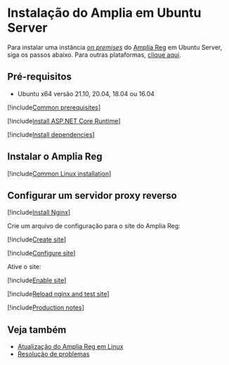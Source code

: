 ﻿# Instalação do Amplia em Ubuntu Server

Para instalar uma instância [*on premises*](../index.md) do [Amplia Reg](../../index.md) em Ubuntu Server, siga os passos abaixo. Para outras plataformas, [clique aqui](../index.md).

## Pré-requisitos

* Ubuntu x64 versão 21.10, 20.04, 18.04 ou 16.04

[!include[Common prerequisites](../includes/common-requisites.md)]

[!include[Install ASP.NET Core Runtime](../../../includes/linux/ubuntu/install-aspnetcore-31.md)]

[!include[Install dependencies](../../../includes/linux/ubuntu/install-dependencies.md)]

## Instalar o Amplia Reg

[!include[Common Linux installation](includes/common-linux-install.md)]

## Configurar um servidor proxy reverso

[!include[Install Nginx](../../../includes/linux/ubuntu/install-nginx.md)]

Crie um arquivo de configuração para o site do Amplia Reg:

[!include[Create site](../../../../../includes/amplia-reg/ubuntu/create-site.md)]

[!include[Configure site](includes/configure-site.md)]

Ative o site:

[!include[Enable site](../../../../../includes/amplia-reg/ubuntu/enable-site.md)]

[!include[Reload nginx and test site](includes/reload-and-test.md)]

[!include[Production notes](../includes/production-notes.md)]

## Veja também

* [Atualização do Amplia Reg em Linux](update.md)
* [Resolução de problemas](troubleshoot/index.md)
